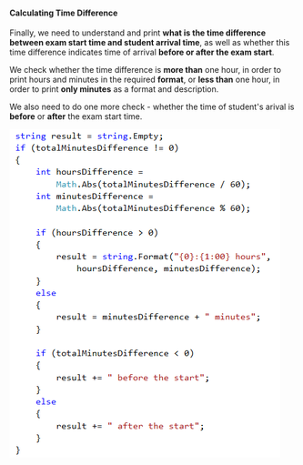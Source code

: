 #### Calculating Time Difference

Finally, we need to understand and print **what is the time difference between exam start time and student arrival time**, as well as whether this time difference indicates time of arrival **before or after the exam start**.

We check whether the time difference is **more than** one hour, in order to print hours and minutes in the required **format**, or **less than** one hour, in order to print **only minutes** as a format and description. 

We also need to do one more check - whether the time of student's arival is **before** or **after** the exam start time.

![](/assets/chapter-4-2-images/01.On-time-for-the-exam-07.png)
